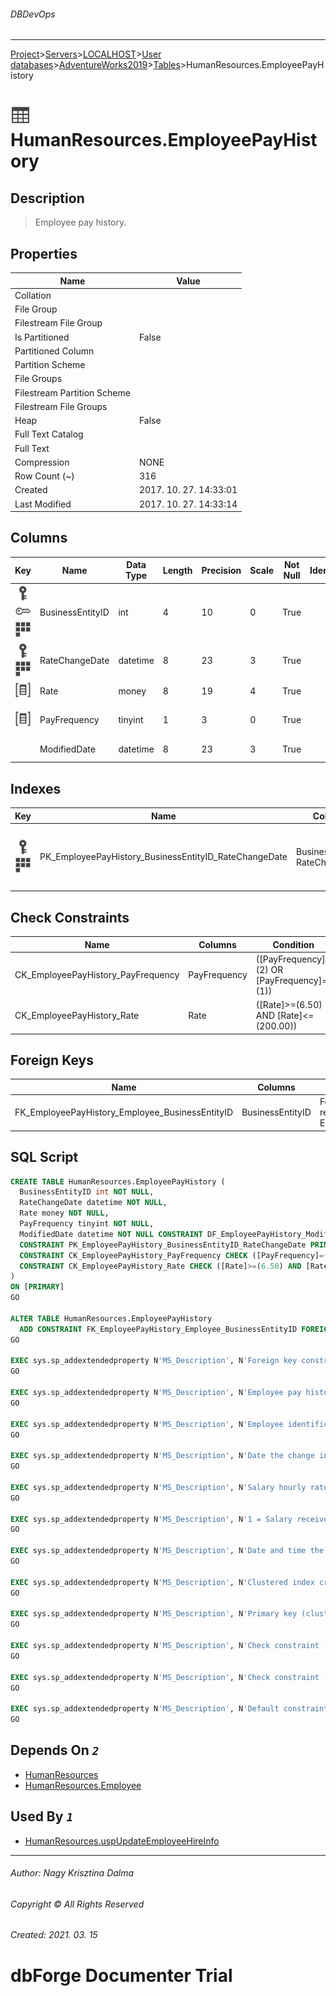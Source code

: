 ###### DBDevOps
___
[Project](../../../../../startpage.md)>[Servers](../../../../Servers.md)>[LOCALHOST](../../../LOCALHOST.md)>[User databases](../../UserDatabases.md)>[AdventureWorks2019](../AdventureWorks2019.md)>[Tables](Tables.md)>HumanResources.EmployeePayHistory


# ![logo](../../../../../Images/table.svg) HumanResources.EmployeePayHistory

## <a name="#Description"></a>Description
> Employee pay history.
## <a name="#Properties"></a>Properties
|Name|Value|
|---|---|
|Collation||
|File Group||
|Filestream File Group||
|Is Partitioned|False|
|Partitioned Column||
|Partition Scheme||
|File Groups||
|Filestream Partition Scheme||
|Filestream File Groups||
|Heap|False|
|Full Text Catalog||
|Full Text||
|Compression|NONE|
|Row Count (~)|316|
|Created|2017. 10. 27. 14:33:01|
|Last Modified|2017. 10. 27. 14:33:14|


## <a name="#Columns"></a>Columns
|Key|Name|Data Type|Length|Precision|Scale|Not Null|Identity|Rule|Default|Computed|Persisted|Description
|---|---|---|---|---|---|---|---|---|---|---|---|---
|[![Primary Key PK_EmployeePayHistory_BusinessEntityID_RateChangeDate](../../../../../Images/primarykey.svg)](#Indexes)[![Foreign Keys FK_EmployeePayHistory_Employee_BusinessEntityID: HumanResources.Employee](../../../../../Images/foreignkey.svg)](#ForeignKeys)[![Cluster Key PK_EmployeePayHistory_BusinessEntityID_RateChangeDate](../../../../../Images/Cluster.svg)](#Indexes)|BusinessEntityID|int|4|10|0|True||||False|False|Employee identification number. Foreign key to Employee.BusinessEntityID.|
|[![Primary Key PK_EmployeePayHistory_BusinessEntityID_RateChangeDate](../../../../../Images/primarykey.svg)](#Indexes)[![Cluster Key PK_EmployeePayHistory_BusinessEntityID_RateChangeDate](../../../../../Images/Cluster.svg)](#Indexes)|RateChangeDate|datetime|8|23|3|True||||False|False|Date the change in pay is effective|
|[![Check Constraint CK_EmployeePayHistory_Rate](../../../../../Images/checkconstraint.svg)](#CheckConstraints)|Rate|money|8|19|4|True||||False|False|Salary hourly rate.|
|[![Check Constraint CK_EmployeePayHistory_PayFrequency](../../../../../Images/checkconstraint.svg)](#CheckConstraints)|PayFrequency|tinyint|1|3|0|True||||False|False|1 = Salary received monthly, 2 = Salary received biweekly|
||ModifiedDate|datetime|8|23|3|True|||(getdate())|False|False|Date and time the record was last updated.|

## <a name="#Indexes"></a>Indexes
|Key|Name|Columns|Unique|Type|Description
|---|---|---|---|---|---
|[![Primary Key PK_EmployeePayHistory_BusinessEntityID_RateChangeDate](../../../../../Images/primarykey.svg)](#Indexes)[![Cluster Key PK_EmployeePayHistory_BusinessEntityID_RateChangeDate](../../../../../Images/Cluster.svg)](#Indexes)|PK_EmployeePayHistory_BusinessEntityID_RateChangeDate|BusinessEntityID, RateChangeDate|True||Clustered index created by a primary key constraint.|

## <a name="#CheckConstraints"></a>Check Constraints
|Name|Columns|Condition|Description
|---|---|---|---
|CK_EmployeePayHistory_PayFrequency|PayFrequency|([PayFrequency]=(2) OR [PayFrequency]=(1))||
|CK_EmployeePayHistory_Rate|Rate|([Rate]>=(6.50) AND [Rate]<=(200.00))||

## <a name="#ForeignKeys"></a>Foreign Keys
|Name|Columns|Description
|---|---|---
|FK_EmployeePayHistory_Employee_BusinessEntityID|BusinessEntityID|Foreign key constraint referencing Employee.EmployeeID.|

## <a name="#SqlScript"></a>SQL Script
```SQL
CREATE TABLE HumanResources.EmployeePayHistory (
  BusinessEntityID int NOT NULL,
  RateChangeDate datetime NOT NULL,
  Rate money NOT NULL,
  PayFrequency tinyint NOT NULL,
  ModifiedDate datetime NOT NULL CONSTRAINT DF_EmployeePayHistory_ModifiedDate DEFAULT (getdate()),
  CONSTRAINT PK_EmployeePayHistory_BusinessEntityID_RateChangeDate PRIMARY KEY CLUSTERED (BusinessEntityID, RateChangeDate),
  CONSTRAINT CK_EmployeePayHistory_PayFrequency CHECK ([PayFrequency]=(2) OR [PayFrequency]=(1)),
  CONSTRAINT CK_EmployeePayHistory_Rate CHECK ([Rate]>=(6.50) AND [Rate]<=(200.00))
)
ON [PRIMARY]
GO

ALTER TABLE HumanResources.EmployeePayHistory
  ADD CONSTRAINT FK_EmployeePayHistory_Employee_BusinessEntityID FOREIGN KEY (BusinessEntityID) REFERENCES HumanResources.Employee (BusinessEntityID)
GO

EXEC sys.sp_addextendedproperty N'MS_Description', N'Foreign key constraint referencing Employee.EmployeeID.', 'SCHEMA', N'HumanResources', 'TABLE', N'EmployeePayHistory', 'CONSTRAINT', N'FK_EmployeePayHistory_Employee_BusinessEntityID'
GO

EXEC sys.sp_addextendedproperty N'MS_Description', N'Employee pay history.', 'SCHEMA', N'HumanResources', 'TABLE', N'EmployeePayHistory'
GO

EXEC sys.sp_addextendedproperty N'MS_Description', N'Employee identification number. Foreign key to Employee.BusinessEntityID.', 'SCHEMA', N'HumanResources', 'TABLE', N'EmployeePayHistory', 'COLUMN', N'BusinessEntityID'
GO

EXEC sys.sp_addextendedproperty N'MS_Description', N'Date the change in pay is effective', 'SCHEMA', N'HumanResources', 'TABLE', N'EmployeePayHistory', 'COLUMN', N'RateChangeDate'
GO

EXEC sys.sp_addextendedproperty N'MS_Description', N'Salary hourly rate.', 'SCHEMA', N'HumanResources', 'TABLE', N'EmployeePayHistory', 'COLUMN', N'Rate'
GO

EXEC sys.sp_addextendedproperty N'MS_Description', N'1 = Salary received monthly, 2 = Salary received biweekly', 'SCHEMA', N'HumanResources', 'TABLE', N'EmployeePayHistory', 'COLUMN', N'PayFrequency'
GO

EXEC sys.sp_addextendedproperty N'MS_Description', N'Date and time the record was last updated.', 'SCHEMA', N'HumanResources', 'TABLE', N'EmployeePayHistory', 'COLUMN', N'ModifiedDate'
GO

EXEC sys.sp_addextendedproperty N'MS_Description', N'Clustered index created by a primary key constraint.', 'SCHEMA', N'HumanResources', 'TABLE', N'EmployeePayHistory', 'INDEX', N'PK_EmployeePayHistory_BusinessEntityID_RateChangeDate'
GO

EXEC sys.sp_addextendedproperty N'MS_Description', N'Primary key (clustered) constraint', 'SCHEMA', N'HumanResources', 'TABLE', N'EmployeePayHistory', 'CONSTRAINT', N'PK_EmployeePayHistory_BusinessEntityID_RateChangeDate'
GO

EXEC sys.sp_addextendedproperty N'MS_Description', N'Check constraint [PayFrequency]=(3) OR [PayFrequency]=(2) OR [PayFrequency]=(1)', 'SCHEMA', N'HumanResources', 'TABLE', N'EmployeePayHistory', 'CONSTRAINT', N'CK_EmployeePayHistory_PayFrequency'
GO

EXEC sys.sp_addextendedproperty N'MS_Description', N'Check constraint [Rate] >= (6.50) AND [Rate] <= (200.00)', 'SCHEMA', N'HumanResources', 'TABLE', N'EmployeePayHistory', 'CONSTRAINT', N'CK_EmployeePayHistory_Rate'
GO

EXEC sys.sp_addextendedproperty N'MS_Description', N'Default constraint value of GETDATE()', 'SCHEMA', N'HumanResources', 'TABLE', N'EmployeePayHistory', 'CONSTRAINT', N'DF_EmployeePayHistory_ModifiedDate'
GO
```

## <a name="#DependsOn"></a>Depends On _`2`_
- [HumanResources](../Security/Schemas/HumanResources.md)
- [HumanResources.Employee](HumanResources.Employee.md)


## <a name="#UsedBy"></a>Used By _`1`_
- [HumanResources.uspUpdateEmployeeHireInfo](../Programmability/Procedures/HumanResources.uspUpdateEmployeeHireInfo.md)


___
###### Author: Nagy Krisztina Dalma
###### Copyright © All Rights Reserved
###### Created: 2021. 03. 15

# dbForge Documenter Trial